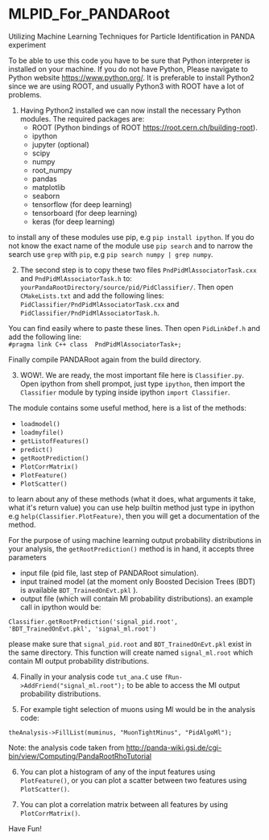 # MLPID_For_PANDARoot
Utilizing Machine Learning Techniques for Particle Identification in PANDA experiment

To be able to use this code you have to be sure that Python interpreter is installed on your machine. If you do not have Python,
Please navigate to Python website https://www.python.org/. It is preferable to install Python2 since we are using ROOT, and usually 
Python3 with ROOT have a lot of problems.

1. Having Python2 installed we can now install the necessary Python modules. The required packages are:
   * ROOT (Python bindings of ROOT  https://root.cern.ch/building-root).
   * ipython
   * jupyter (optional)
   * scipy
   * numpy
   * root_numpy
   * pandas
   * matplotlib
   * seaborn
   * tensorflow (for deep learning)
   * tensorboard (for deep learning)
   * keras (for deep learning)

to install any of these modules use pip, e.g `pip install ipython`. If you do not know the exact name of the module use `pip search`
and to narrow the search use `grep` with `pip`, e.g `pip search numpy | grep numpy`.

2. The second step is to copy these two files `PndPidMlAssociatorTask.cxx` and `PndPidMlAssociatorTask.h` to:  
`yourPandaRootDirectory/source/pid/PidClassifier/`. Then open `CMakeLists.txt` and add the following lines:   
`PidClassifier/PndPidMlAssociatorTask.cxx`   and   `PidClassifier/PndPidMlAssociatorTask.h`.

You can find easily where to paste these lines. Then open `PidLinkDef.h` and add the following line:  
`#pragma link C++ class  PndPidMlAssociatorTask+;`

Finally compile PANDARoot again from the build directory.

3. WOW!. We are ready, the most important file here is `Classifier.py`. Open ipython from shell prompot, just type `ipython`,
then import the `Classifier` module by typing inside ipython `import Classifier`.

The module contains some useful method, here is a list of the methods:
* `loadmodel()`
* `loadmyfile()`
* `getListofFeatures()`
* `predict()`
* `getRootPrediction()`
* `PlotCorrMatrix()`
* `PlotFeature()`
* `PlotScatter()`

to learn about any of these methods (what it does, what arguments it take, what it's return value) you can use help builtin method
just type in ipython e.g `help(Classifier.PlotFeature)`, then you will get a documentation of the method. 

For the purpose of using machine learning output probability distributions in your analysis, the `getRootPrediction()` method is
in hand, it accepts three parameters 
* input file (pid file, last step of PANDARoot simulation).
* input trained model (at the moment only Boosted Decision Trees (BDT) is available `BDT_TrainedOnEvt.pkl` ).
* output file (which will contain Ml probability distributions).
an example call in ipython would be:

`Classifier.getRootPrediction('signal_pid.root', 'BDT_TrainedOnEvt.pkl', 'signal_ml.root')`

please make sure that `signal_pid.root` and `BDT_TrainedOnEvt.pkl` exist in the same directory. This function will create named 
`signal_ml.root` which contain Ml output probability distributions.

4. Finally in your analysis code `tut_ana.C` use `fRun->AddFriend("signal_ml.root");` to be able to access the Ml output probability 
distributions.

5. For example tight selection of muons using Ml would be in the analysis code:

`theAnalysis->FillList(muminus, "MuonTightMinus", "PidAlgoMl");`

Note: the analysis code taken from http://panda-wiki.gsi.de/cgi-bin/view/Computing/PandaRootRhoTutorial

6. You can plot a histogram of any of the input features using `PlotFeature()`, or you can plot a scatter between two 
features using `PlotScatter()`.

7. You can plot a correlation matrix between all features by using `PlotCorrMatrix()`.

Have Fun!
